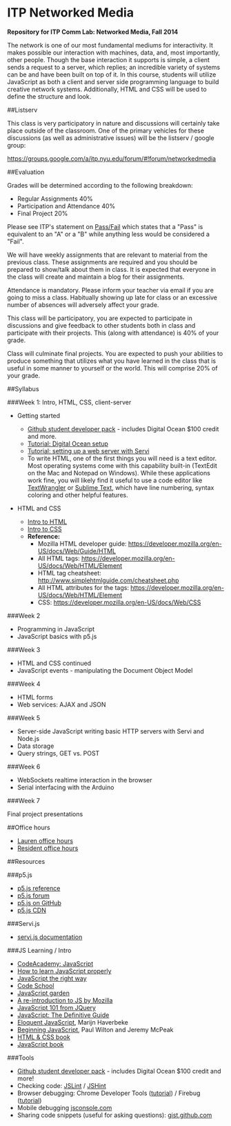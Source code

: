 ITP Networked Media
===================

__Repository for ITP Comm Lab: Networked Media, Fall 2014__

The network is one of our most fundamental mediums for interactivity. It makes possible our interaction with machines, data, and, most importantly, other people. Though the base interaction it supports is simple, a client sends a request to a server, which replies; an incredible variety of systems can be and have been built on top of it. In this course, students will utilize JavaScript as both a client and server side programming language to build creative network systems. Additionally, HTML and CSS will be used to define the structure and look. 


##Listserv

This class is very participatory in nature and discussions will certainly take place outside of the classroom. One of the primary vehicles for these discussions (as well as administrative issues) will be the listserv / google group:

https://groups.google.com/a/itp.nyu.edu/forum/#!forum/networkedmedia


##Evaluation

Grades will be determined according to the following breakdown:
* Regular Assignments 40%
* Participation and Attendance 40%
* Final Project 20%

Please see ITP's statement on [Pass/Fail](http://help.itp.nyu.edu/academic-policies/pass-fail) which states that a "Pass" is equivalent to an "A" or a "B" while anything less would be considered a "Fail".

We will have weekly assignments that are relevant to material from the previous class. These assignments are required and you should be prepared to show/talk about them in class. It is expected that everyone in the class will create and maintain a blog for their assignments.

Attendance is mandatory. Please inform your teacher via email if you are going to miss a class. Habitually showing up late for class or an excessive number of absences will adversely affect your grade.

This class will be participatory, you are expected to participate in discussions and give feedback to other students both in class and participate with their projects. This (along with attendance) is 40% of your grade.

Class will culminate final projects. You are expected to push your abilities to produce something that utilizes what you have learned in the class that is useful in some manner to yourself or the world. This will comprise 20% of your grade.


##Syllabus

###Week 1: Intro, HTML, CSS, client-server

* Getting started
  * [Github student developer pack](https://education.github.com/pack) - includes Digital Ocean $100 credit and more.
  * [Tutorial: Digital Ocean setup](https://github.com/robynitp/networkedmedia/wiki/Digital-Ocean-Set-up)
  * [Tutorial: setting up a web server with Servi](https://github.com/robynitp/networkedmedia/wiki/Web-Servers-with-Servi)
  * To write HTML, one of the first things you will need is a text editor. Most operating systems come with this capability built-in (TextEdit on the Mac and Notepad on Windows). While these applications work fine, you will likely find it useful to use a code editor like [TextWrangler](http://www.barebones.com/products/textwrangler/) or [Sublime Text](http://www.sublimetext.com/), which have line numbering, syntax coloring and other helpful features.

* HTML and CSS
  * [Intro to HTML](https://github.com/lmccart/p5.js/wiki/Intro-to-HTML)
  * [Intro to CSS]()
  * **Reference:**
    * Mozilla HTML developer guide: https://developer.mozilla.org/en-US/docs/Web/Guide/HTML
    * All HTML tags: https://developer.mozilla.org/en-US/docs/Web/HTML/Element
    * HTML tag cheatsheet: http://www.simplehtmlguide.com/cheatsheet.php
    * All HTML attributes for the tags: https://developer.mozilla.org/en-US/docs/Web/HTML/Element
    * CSS: https://developer.mozilla.org/en-US/docs/Web/CSS



###Week 2

* Programming in JavaScript 
* JavaScript basics with p5.js

###Week 3

* HTML and CSS continued
* JavaScript events - manipulating the Document Object Model

###Week 4

* HTML forms
* Web services: AJAX and JSON

###Week 5

* Server-side JavaScript writing basic HTTP servers with Servi and Node.js
* Data storage
* Query strings, GET vs. POST

###Week 6

* WebSockets realtime interaction in the browser
* Serial interfacing with the Arduino 

###Week 7

Final project presentations


##Office hours
* [Lauren office hours](https://itp.nyu.edu/inwiki/Signup/McCarthy)
* [Resident office hours](https://itp.nyu.edu/inwiki/)


##Resources

###p5.js
* [p5.js reference](http://p5js.org/reference)
* [p5.js forum](http://forum.processing.org/two/)
* [p5.js on GitHub](https://github.com/lmccart/p5.js)
* [p5.js CDN](http://cdnjs.com/libraries/p5.js)

###Servi.js
* [servi.js documentation](https://github.com/antiboredom/servi.js/wiki)

###JS Learning / Intro
* [CodeAcademy: JavaScript](http://www.codecademy.com/tracks/javascript)
* [How to learn JavaScript properly](http://javascriptissexy.com/how-to-learn-javascript-properly/)
* [JavaScript the right way](http://www.jstherightway.org/)
* [Code School](https://www.codeschool.com/paths/javascript)
* [JavaScript garden](http://bonsaiden.github.io/JavaScript-Garden/)
* [A re-introduction to JS by Mozilla](https://developer.mozilla.org/en-US/docs/Web/JavaScript/A_re-introduction_to_JavaScript)
* [JavaScript 101 from JQuery](https://learn.jquery.com/javascript-101/)
* [JavaScript: The Definitive Guide](http://shop.oreilly.com/product/9780596000486.do)
* [Eloquent JavaScript](http://eloquentjavascript.net/contents.html), Marijn Haverbeke
* [Beginning JavaScript](http://www.amazon.com/Beginning-JavaScript-Paul-Wilton/dp/0470525932), Paul Wilton and Jeremy McPeak
* [HTML & CSS book](http://www.htmlandcssbook.com/)
* [JavaScript book](http://www.javascriptbook.com/)

###Tools
* [Github student developer pack](https://education.github.com/pack) - includes Digital Ocean $100 credit and more!
* Checking code: [JSLint](http://www.jslint.com/) / [JSHint](http://www.jshint.com)
* Browser debugging: Chrome Developer Tools ([tutorial](https://developer.chrome.com/extensions/tut_debugging)) / Firebug ([tutorial](http://www.developerfusion.com/article/139949/debugging-javascript-with-firebug/))
* Mobile debugging [jsconsole.com](http://jsconsole.com)
* Sharing code snippets (useful for asking questions): [gist.github.com](http://gist.github.com)
